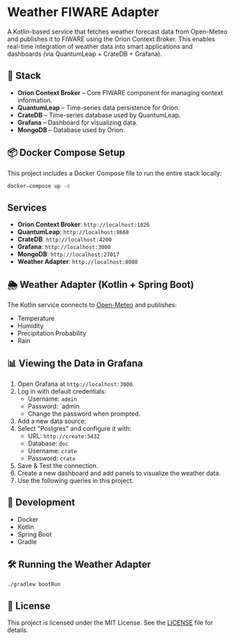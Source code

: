 # Weather FIWARE Adapter

A Kotlin-based service that fetches weather forecast data from Open-Meteo and publishes it to FIWARE using the Orion Context Broker. This enables real-time integration of weather data into smart applications and dashboards (via QuantumLeap + CrateDB + Grafana).

## 🧩 Stack

- **Orion Context Broker** – Core FIWARE component for managing context information.
- **QuantumLeap** – Time-series data persistence for Orion.
- **CrateDB** – Time-series database used by QuantumLeap.
- **Grafana** – Dashboard for visualizing data.
- **MongoDB** – Database used by Orion.

## 📦 Docker Compose Setup

This project includes a Docker Compose file to run the entire stack locally:

```bash
docker-compose up -d
```

## Services

- **Orion Context Broker**: `http://localhost:1026`
- **QuantumLeap**: `http://localhost:8668`
- **CrateDB**: `http://localhost:4200`
- **Grafana**: `http://localhost:3000`
- **MongoDB**: `http://localhost:27017`
- **Weather Adapter**: `http://localhost:8080`

## 🌦️ Weather Adapter (Kotlin + Spring Boot)

The Kotlin service connects to [Open-Meteo](https://open-meteo.com/en/docs) and publishes:

- Temperature
- Humidity
- Precipitation Probability
- Rain

## 📊 Viewing the Data in Grafana

1. Open Grafana at `http://localhost:3000`.
2. Log in with default credentials:
   - Username: `admin`
   - Password: `admin
   - Change the password when prompted.
3. Add a new data source:
4. Select "Postgres" and configure it with:
   - URL: `http://create:5432`
   - Database: `doc`
   - Username: `crate`
   - Password: `crate`
5. Save & Test the connection.
6. Create a new dashboard and add panels to visualize the weather data.
7. Use the following queries in this project.

## 🧪 Development

- Docker
- Kotlin
- Spring Boot
- Gradle

## 🛠️ Running the Weather Adapter

```bash
./gradlew bootRun
```

## 📝 License
This project is licensed under the MIT License. See the [LICENSE](LICENSE) file for details.